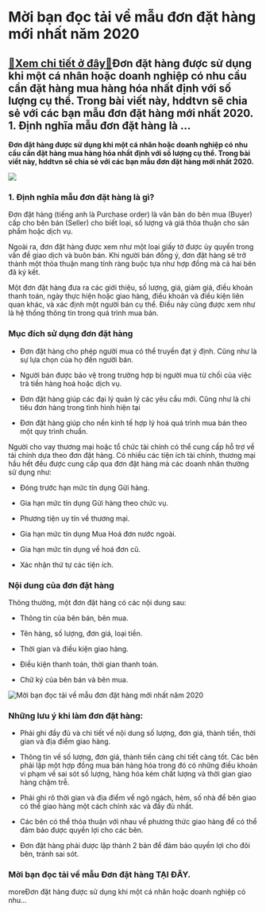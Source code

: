 Mời bạn đọc tải về mẫu đơn đặt hàng mới nhất năm 2020
=====================================================

[:gift:Xem chi tiết ở đây:gift:](https://hddtvn.com/moi-ban-doc-tai-ve-mau-don-dat-hang-moi-nhat-nam-2020/)Đơn đặt hàng được sử dụng khi một cá nhân hoặc doanh nghiệp có nhu cầu cần đặt hàng mua hàng hóa nhất định với số lượng cụ thể. Trong bài viết này, hddtvn sẽ chia sẻ với các bạn mẫu đơn đặt hàng mới nhất 2020. 1. Định nghĩa mẫu đơn đặt hàng là …
-----------------------------------------------------------------------------------------------------------------------------------------------------------------------------------------------------------------------------------------------------

**Đơn đặt hàng được sử dụng khi một cá nhân hoặc doanh nghiệp có nhu cầu cần đặt hàng mua hàng hóa nhất định với số lượng cụ thể. Trong bài viết này, hddtvn sẽ chia sẻ với các bạn mẫu đơn đặt hàng mới nhất 2020.**


![](https://hddtvn.com/wp-content/uploads/2021/01/UGA7cHd.png)


### 1. Định nghĩa mẫu đơn đặt hàng là gì?


Đơn đặt hàng (tiếng anh là Purchase order) là văn bản do bên mua (Buyer) cấp cho bên bán (Seller) cho biết loại, số lượng và giá thỏa thuận cho sản phẩm hoặc dịch vụ.


Ngoài ra, đơn đặt hàng được xem như một loại giấy tờ được ủy quyền trong vấn đề giao dịch và buôn bán. Khi người bán đồng ý, đơn đặt hàng sẽ trở thành một thỏa thuận mang tính ràng buộc tựa như hợp đồng mà cả hai bên đã ký kết.


Một đơn đặt hàng đưa ra các giới thiệu, số lượng, giá, giảm giá, điều khoản thanh toán, ngày thực hiện hoặc giao hàng, điều khoản và điều kiện liên quan khác, và xác định một người bán cụ thể. Điều này cũng được xem như là hệ thống thông tin trong quá trình mua bán.


### Mục đích sử dụng đơn đặt hàng




* Đơn đặt hàng cho phép người mua có thể truyền đạt ý định. Cũng như là sự lựa chọn của họ đến người bán.

* Người bán được bảo vệ trong trường hợp bị người mua từ chối của việc trả tiền hàng hoá hoặc dịch vụ.

* Đơn đặt hàng giúp các đại lý quản lý các yêu cầu mới. Cũng như là chi tiêu đơn hàng trong tình hình hiện tại

* Đơn đặt hàng giúp cho nền kinh tế hợp lý hoá quá trình mua bán theo một quy trình chuẩn.



Người cho vay thương mại hoặc tổ chức tài chính có thể cung cấp hỗ trợ về tài chính dựa theo đơn đặt hàng. Có nhiều các tiện ích tài chính, thương mại hầu hết đều được cung cấp qua đơn đặt hàng mà các doanh nhân thường sử dụng như:




* Đóng trước hạn mức tín dụng Gửi hàng.

* Gia hạn mức tín dụng Gửi hàng theo chức vụ.

* Phương tiện uy tín về thương mại.

* Gia hạn mức tín dụng Mua Hoá đơn nước ngoài.

* Gia hạn mức tín dụng về hoá đơn cũ.

* Xác nhận thứ tự các tiện ích.



### Nội dung của đơn đặt hàng


Thông thường, một đơn đặt hàng có các nội dung sau:




* Thông tin của bên bán, bên mua.

* Tên hàng, số lượng, đơn giá, loại tiền.

* Thời gian và điều kiện giao hàng.

* Điều kiện thanh toán, thời gian thanh toán.

* Chữ ký của bên bán và bên mua.



![Mời bạn đọc tải về mẫu đơn đặt hàng mới nhất năm 2020](https://hddtvn.com/wp-content/uploads/2021/01/business-online-shopping-sale-concept_1421-238.jpg)


### Những lưu ý khi làm đơn đặt hàng:




* Phải ghi đầy đủ và chi tiết về nội dung số lượng, đơn giá, thành tiền, thời gian và địa điểm giao hàng.

* Thông tin về số lượng, đơn giá, thành tiền càng chi tiết càng tốt. Các bên phải lập một hợp đồng mua bán hàng hóa trong đó có những điều khoản vi phạm về sai sót số lượng, hàng hóa kém chất lượng và thời gian giao hàng chậm trễ.

* Phải ghi rõ thời gian và địa điểm về ngõ ngách, hẻm, số nhà để bên giao có thể giao hàng một cách chính xác và đầy đủ nhất.

* Các bên có thể thỏa thuận với nhau về phương thức giao hàng để có thể đảm bảo được quyền lợi cho các bên.

* Đơn đặt hàng phải được lập thành 2 bản để đảm bảo quyền lợi cho đôi bên, tránh sai sót.



### **Mời bạn đọc tải về mẫu Đơn đặt hàng** **TẠI ĐÂY**.


moreĐơn đặt hàng được sử dụng khi một cá nhân hoặc doanh nghiệp có nhu…

